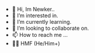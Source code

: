 - 👋 Hi, Im Newker..
- 👀 I’m interested in.
- 🌱 I’m currently learning.
- 💞️ I’m looking to collaborate on.
- 📫 How to reach me ...
- 🏳️‍🌈 HMF (He/Him+)
<!---
ScottishPEPE06/ScottishPEPE06 is a ✨ special ✨ repository because its `README.md` (this file) appears on your GitHub profile.
You can click the Preview link to take a look at your changes.
--->
